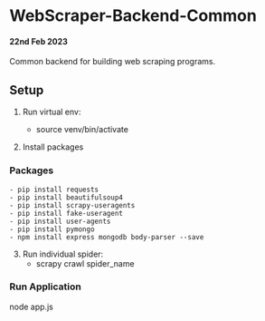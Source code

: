 # WebScraper-Backend-Common

#### 22nd Feb 2023

Common backend for building web scraping programs.

## Setup

1. Run virtual env:
    - source venv/bin/activate

2. Install packages

### Packages
    - pip install requests
    - pip install beautifulsoup4
    - pip install scrapy-useragents
    - pip install fake-useragent
    - pip install user-agents
    - pip install pymongo
    - npm install express mongodb body-parser --save

3. Run individual spider:
    - scrapy crawl spider_name

### Run Application
node app.js
